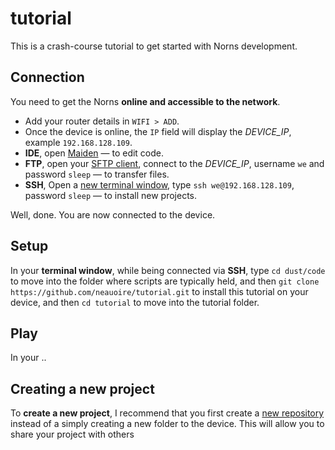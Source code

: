 # tutorial

This is a crash-course tutorial to get started with Norns development.

## Connection

You need to get the Norns **online and accessible to the network**.

- Add your router details in `WIFI > ADD`. 
- Once the device is online, the `IP` field will display the _DEVICE_IP_, example `192.168.128.109`.
- **IDE**, open [Maiden](http://norns.local/maiden/) — to edit code.
- **FTP**, open your [SFTP client](https://cyberduck.io/download/), connect to the _DEVICE_IP_, username `we` and password `sleep` — to transfer files.
- **SSH**, Open a [new terminal window](https://www.youtube.com/watch?v=IGmfU6QU5dI), type `ssh we@192.168.128.109`, password `sleep` — to install new projects.

Well, done. You are now connected to the device. 

## Setup

In your **terminal window**, while being connected via **SSH**, type `cd dust/code` to move into the folder where scripts are typically held, and then `git clone https://github.com/neauoire/tutorial.git` to install this tutorial on your device, and then `cd tutorial` to move into the tutorial folder. 

## Play

In your ..

## Creating a new project

To **create a new project**, I recommend that you first create a [new repository](https://github.com/new) instead of a simply creating a new folder to the device. This will allow you to share your project with others

